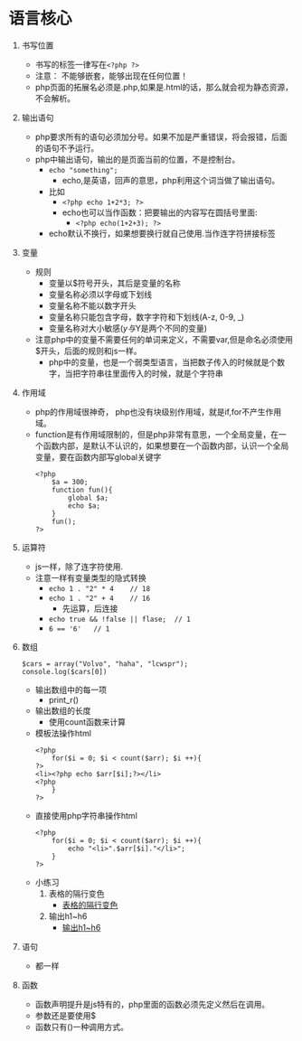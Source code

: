 # 语言核心
1. 书写位置
    * 书写的标签一律写在`<?php ?>`
    * 注意： 不能够嵌套，能够出现在任何位置！
    * php页面的拓展名必须是.php,如果是.html的话，那么就会视为静态资源，不会解析。
    
2. 输出语句
    * php要求所有的语句必须加分号。如果不加是严重错误，将会报错，后面的语句不予运行。
    * php中输出语句，输出的是页面当前的位置，不是控制台。
        * `echo "something";`
            * echo,是英语，回声的意思，php利用这个词当做了输出语句。
        * 比如
            * `<?php echo 1+2*3; ?>`
            * echo也可以当作函数：把要输出的内容写在圆括号里面: 
                * `<?php echo(1+2+3); ?>` 
        * echo默认不换行，如果想要换行就自己使用.当作连字符拼接标签
3. 变量
    * 规则
        * 变量以$符号开头，其后是变量的名称
        * 变量名称必须以字母或下划线
        * 变量名称不能以数字开头
        * 变量名称只能包含字母，数字字符和下划线(A-z, 0-9, _)
        * 变量名称对大小敏感($y与$Y是两个不同的变量)
    * 注意php中的变量不需要任何的单词来定义，不需要var,但是命名必须使用$开头，后面的规则和js一样。
        * php中的变量，也是一个弱类型语言，当把数子传入的时候就是个数字，当把字符串往里面传入的时候，就是个字符串
        
4. 作用域
    * php的作用域很神奇， php也没有块级别作用域，就是if,for不产生作用域。
    * function是有作用域限制的，但是php非常有意思，一个全局变量，在一个函数内部，是默认不认识的，如果想要在一个函数内部，认识一个全局变量，要在函数内部写global关键字
        ```
        <?php 
            $a = 300;
            function fun(){
                global $a;
                echo $a;
            }
            fun();
        ?>
        ```

5. 运算符
    * js一样，除了连字符使用.
    * 注意一样有变量类型的隐式转换
        * `echo 1 . "2" * 4    // 18`
        * `echo 1 . "2" + 4    // 16`
            * 先运算，后连接
        * `echo true && !false || flase;  // 1`
        * `6 == '6'   // 1`


6. 数组
    ```
    $cars = array("Volvo", "haha", "lcwspr");
    console.log($cars[0])
    ```
    * 输出数组中的每一项
        * print_r()
    * 输出数组的长度
        * 使用count函数来计算   
    * 模板法操作html
        ```
        <?php
			for($i = 0; $i < count($arr); $i ++){
		?>
		<li><?php echo $arr[$i];?></li>
		<?php
			}
		?>
        ```
    * 直接使用php字符串操作html
        ```
        <?php
			for($i = 0; $i < count($arr); $i ++){
				echo "<li>".$arr[$i]."</li>";
			}
		?>
        ```
    * 小练习
        1. 表格的隔行变色
            * [表格的隔行变色](file/01_tableChangeColor.php)
        2. 输出h1~h6
            * [输出h1~h6](file/02_output_h1_h6.php)
   
7. 语句
    * 都一样
    
8. 函数
    * 函数声明提升是js特有的，php里面的函数必须先定义然后在调用。 
    * 参数还是要使用$  
    * 函数只有()一种调用方式。
     